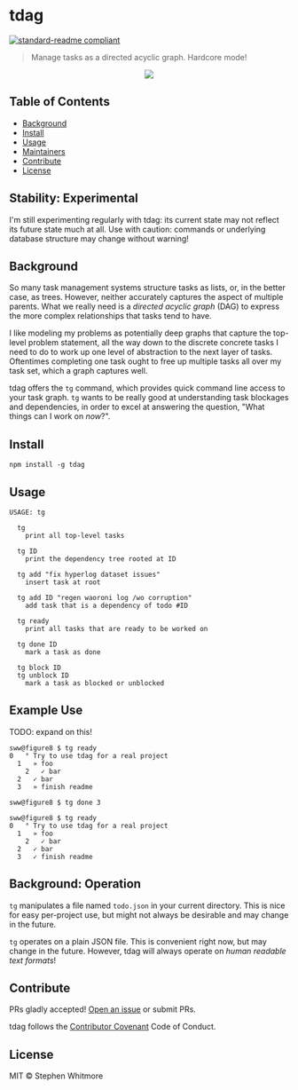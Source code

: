 # tdag

[![standard-readme compliant](https://img.shields.io/badge/standard--readme-OK-green.svg?style=flat-square)](https://github.com/RichardLitt/standard-readme)

> Manage tasks as a directed acyclic graph. Hardcore mode!

<center><img src="https://github.com/noffle/tdag/raw/master/screenshot.png"/></center>

## Table of Contents

- [Background](#background)
- [Install](#install)
- [Usage](#usage)
- [Maintainers](#maintainers)
- [Contribute](#contribute)
- [License](#license)

## Stability: Experimental

I'm still experimenting regularly with tdag: its current state may not reflect
its future state much at all. Use with caution: commands or underlying database
structure may change without warning!

## Background

So many task management systems structure tasks as lists, or, in the better
case, as trees. However, neither accurately captures the aspect of multiple
parents. What we really need is a *directed acyclic graph* (DAG) to express the
more complex relationships that tasks tend to have.

I like modeling my problems as potentially deep graphs that capture the
top-level problem statement, all the way down to the discrete concrete tasks I
need to do to work up one level of abstraction to the next layer of tasks.
Oftentimes completing one task ought to free up multiple tasks all over my task
set, which a graph captures well.

tdag offers the `tg` command, which provides quick command line access to your
task graph. `tg` wants to be really good at understanding task blockages and
dependencies, in order to excel at answering the question, "What things can I
work on *now*?".

## Install

```
npm install -g tdag
```

## Usage

```
USAGE: tg

  tg
    print all top-level tasks

  tg ID
    print the dependency tree rooted at ID

  tg add "fix hyperlog dataset issues"
    insert task at root

  tg add ID "regen waoroni log /wo corruption"
    add task that is a dependency of todo #ID

  tg ready
    print all tasks that are ready to be worked on

  tg done ID
    mark a task as done

  tg block ID
  tg unblock ID
    mark a task as blocked or unblocked
```

## Example Use

TODO: expand on this!

```
sww@figure8 $ tg ready
0   ° Try to use tdag for a real project
  1   » foo
    2   ✓ bar
  2   ✓ bar
  3   » finish readme

sww@figure8 $ tg done 3

sww@figure8 $ tg ready
0   ° Try to use tdag for a real project
  1   » foo
    2   ✓ bar
  2   ✓ bar
  3   ✓ finish readme

```

## Background: Operation

`tg` manipulates a file named `todo.json` in your current directory. This is
nice for easy per-project use, but might not always be desirable and may change
in the future.

`tg` operates on a plain JSON file. This is convenient right now, but may change
in the future. However, tdag will always operate on *human readable text
formats*!

## Contribute

PRs gladly accepted! [Open an issue](https://github.com/RichardLitt/standard-readme/issues/new) or submit PRs.

tdag follows the [Contributor Covenant](http://contributor-covenant.org/version/1/3/0/) Code of Conduct.

## License

MIT © Stephen Whitmore
